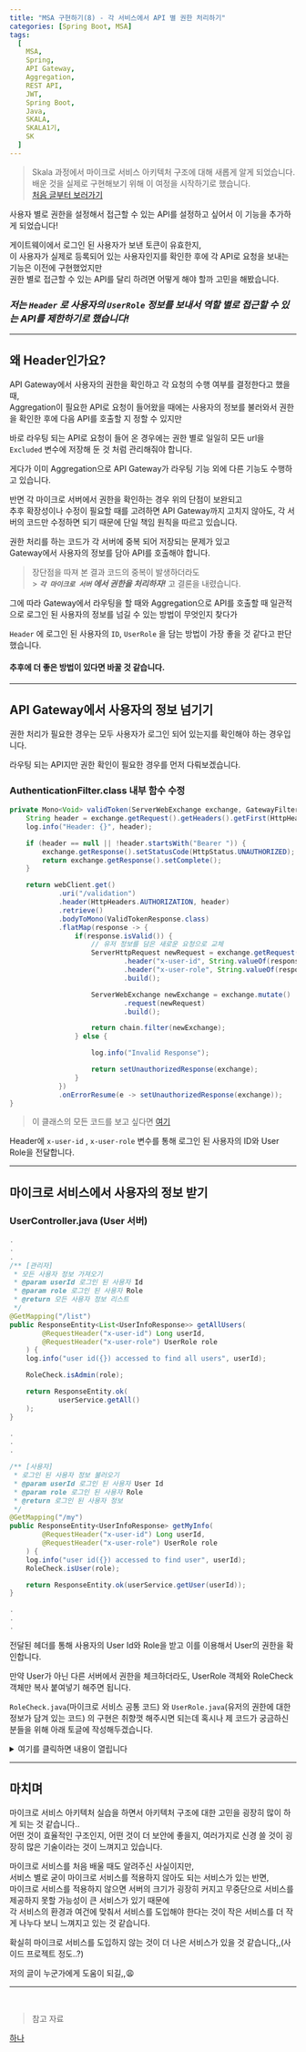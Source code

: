 ```yaml
---
title: "MSA 구현하기(8) - 각 서비스에서 API 별 권한 처리하기"
categories: [Spring Boot, MSA]
tags:
  [
    MSA,
    Spring,
    API Gateway,
    Aggregation,
    REST API,
    JWT,
    Spring Boot,
    Java,
    SKALA,
    SKALA1기,
    SK
  ]
---
```


> Skala 과정에서 마이크로 서비스 아키텍처 구조에 대해 새롭게 알게 되었습니다.<br>
> 배운 것을 실제로 구현해보기 위해 이 여정을 시작하기로 했습니다.<br>[처음 글부터 보러가기](<https://sermadl.github.io/posts/MSA(1)/>)

사용자 별로 권한을 설정해서 접근할 수 있는 API를 설정하고 싶어서 이 기능을 추가하게 되었습니다!<br>

게이트웨이에서 로그인 된 사용자가 보낸 토큰이 유효한지, <br>이 사용자가 실제로 등록되어 있는 사용자인지를 확인한 후에 각 API로 요청을 보내는 기능은 이전에 구현했었지만<br>
권한 별로 접근할 수 있는 API를 달리 하려면 어떻게 해야 할까 고민을 해봤습니다.<br>

### **_저는 `Header` 로 사용자의 `UserRole` 정보를 보내서 역할 별로 접근할 수 있는 API를 제한하기로 했습니다!_**

<hr>

## 왜 Header인가요?

API Gateway에서 사용자의 권한을 확인하고 각 요청의 수행 여부를 결정한다고 했을 때,<br>
Aggregation이 필요한 API로 요청이 들어왔을 때에는 사용자의 정보를 불러와서 권한을 확인한 후에 다음 API를 호출할 지 정할 수 있지만<br>

바로 라우팅 되는 API로 요청이 들어 온 경우에는 권한 별로 일일히 모든 url을 `Excluded` 변수에 저장해 둔 것 처럼 관리해줘야 합니다.<br>

게다가 이미 Aggregation으로 API Gateway가 라우팅 기능 외에 다른 기능도 수행하고 있습니다.<br>

반면 각 마이크로 서버에서 권한을 확인하는 경우 위의 단점이 보완되고<br>
추후 확장성이나 수정이 필요할 때를 고려하면 API Gateway까지 고치지 않아도, 각 서버의 코드만 수정하면 되기 때문에 단일 책임 원칙을 따르고 있습니다.<br>

권한 처리를 하는 코드가 각 서버에 중복 되어 저장되는 문제가 있고<br>
Gateway에서 사용자의 정보를 담아 API를 호출해야 합니다.<br>

> 장단점을 따져 본 결과 코드의 중복이 발생하더라도<br> > **_`각 마이크로 서버` 에서 권한을 처리하자!_** 고 결론을 내렸습니다.<br>

그에 따라 Gateway에서 라우팅을 할 때와 Aggregation으로 API를 호출할 때 일관적으로 로그인 된 사용자의 정보를 넘길 수 있는 방법이 무엇인지 찾다가<br>

`Header` 에 로그인 된 사용자의 `ID`, `UserRole` 을 담는 방법이 가장 좋을 것 같다고 판단했습니다.<br>

#### 추후에 더 좋은 방법이 있다면 바꿀 것 같습니다.

<hr>

## API Gateway에서 사용자의 정보 넘기기

권한 처리가 필요한 경우는 모두 사용자가 로그인 되어 있는지를 확인해야 하는 경우입니다.<br>

라우팅 되는 API지만 권한 확인이 필요한 경우를 먼저 다뤄보겠습니다.

### AuthenticationFilter.class 내부 함수 수정

```java
private Mono<Void> validToken(ServerWebExchange exchange, GatewayFilterChain chain) {
    String header = exchange.getRequest().getHeaders().getFirst(HttpHeaders.AUTHORIZATION);
    log.info("Header: {}", header);

    if (header == null || !header.startsWith("Bearer ")) {
        exchange.getResponse().setStatusCode(HttpStatus.UNAUTHORIZED);
        return exchange.getResponse().setComplete();
    }

    return webClient.get()
            .uri("/validation")
            .header(HttpHeaders.AUTHORIZATION, header)
            .retrieve()
            .bodyToMono(ValidTokenResponse.class)
            .flatMap(response -> {
                if(response.isValid()) {
                    // 유저 정보를 담은 새로운 요청으로 교체
                    ServerHttpRequest newRequest = exchange.getRequest().mutate()
                            .header("x-user-id", String.valueOf(response.getId()))
                            .header("x-user-role", String.valueOf(response.getRole()))
                            .build();

                    ServerWebExchange newExchange = exchange.mutate()
                            .request(newRequest)
                            .build();

                    return chain.filter(newExchange);
                } else {

                    log.info("Invalid Response");

                    return setUnauthorizedResponse(exchange);
                }
            })
            .onErrorResume(e -> setUnauthorizedResponse(exchange));
}
```

> 이 클래스의 모든 코드를 보고 싶다면 [여기](https://sermadl.github.io/posts/API-Gateway-Auth/#authenticationfilterjava)

Header에 `x-user-id` , `x-user-role` 변수를 통해 로그인 된 사용자의 ID와 User Role을 전달합니다.<br>

<hr>

## 마이크로 서비스에서 사용자의 정보 받기

### UserController.java (User 서버)

```java
.
.
.
/** [관리자]
 * 모든 사용자 정보 가져오기
 * @param userId 로그인 된 사용자 Id
 * @param role 로그인 된 사용자 Role
 * @return 모든 사용자 정보 리스트
 */
@GetMapping("/list")
public ResponseEntity<List<UserInfoResponse>> getAllUsers(
        @RequestHeader("x-user-id") Long userId,
        @RequestHeader("x-user-role") UserRole role
    ) {
    log.info("user id({}) accessed to find all users", userId);

    RoleCheck.isAdmin(role);

    return ResponseEntity.ok(
            userService.getAll()
    );
}

.
.
.

/** [사용자]
 * 로그인 된 사용자 정보 불러오기
 * @param userId 로그인 된 사용자 User Id
 * @param role 로그인 된 사용자 Role
 * @return 로그인 된 사용자 정보
 */
@GetMapping("/my")
public ResponseEntity<UserInfoResponse> getMyInfo(
        @RequestHeader("x-user-id") Long userId,
        @RequestHeader("x-user-role") UserRole role
    ) {
    log.info("user id({}) accessed to find user", userId);
    RoleCheck.isUser(role);

    return ResponseEntity.ok(userService.getUser(userId));
}

.
.
.

```

전달된 헤더를 통해 사용자의 User Id와 Role을 받고 이를 이용해서 User의 권한을 확인합니다.<br>

만약 User가 아닌 다른 서버에서 권한을 체크하더라도, UserRole 객체와 RoleCheck 객체만 복사 붙여넣기 해주면 됩니다.<br>

`RoleCheck.java`(마이크로 서비스 공통 코드) 와 `UserRole.java`(유저의 권한에 대한 정보가 담겨 있는 코드) 의 구현은 취향껏 해주시면 되는데 혹시나 제 코드가 궁금하신 분들을 위해 아래 토글에 작성해두겠습니다.<br>

<details>
  <summary>여기를 클릭하면 내용이 열립니다</summary>

### RoleCheck.java

```java
public class RoleCheck {
  public static void isUser(UserRole role) {
      if (!role.isUser()) {
          throw new HasNoAuthorityException();
      }
  }

  public static void isSeller(UserRole role) {
      if (!role.isSeller()) {
          throw new HasNoAuthorityException();
      }
  }

  public static void isAdmin(UserRole role) {
      if (!role.isAdmin()) {
          throw new AdminOnlyException();
      }
  }
}
```

  <hr>

### UserRole.java

```java
@Getter
public enum UserRole {
    GUEST("GUEST"),
    USER("USER"),
    SELLER("SELLER"),
    ADMIN(combine("ADMIN", "USER", "SELLER"));

    private final String name;

    UserRole(String name) {
        this.name = name;
    }

    public static String combine(String... names) {
        return String.join(",", names);
    }

    private static final Map<String, UserRole> BY_LABEL =
            Stream.of(values()).collect(Collectors.toMap(UserRole::getName, e -> e));

    public static UserRole of(String name) {
        return BY_LABEL.get(name);
    }

    public boolean isAdmin() {
        return this == ADMIN;
    }

    public boolean isSeller() {
        return this == SELLER;
    }

    public boolean isUser() {
        return this == USER;
    }
}
```

</details>

<hr>

## 마치며

마이크로 서비스 아키텍처 실습을 하면서 아키텍처 구조에 대한 고민을 굉장히 많이 하게 되는 것 같습니다..<br>
어떤 것이 효율적인 구조인지, 어떤 것이 더 보안에 좋을지, 여러가지로 신경 쓸 것이 굉장히 많은 기술이라는 것이 느껴지고 있습니다.<br>

마이크로 서비스를 처음 배울 때도 알려주신 사실이지만,<br>
서비스 별로 굳이 마이크로 서비스를 적용하지 않아도 되는 서비스가 있는 반면,<br>
마이크로 서비스를 적용하지 않으면 서버의 크기가 굉장히 커지고 무중단으로 서비스를 제공하지 못할 가능성이 큰 서비스가 있기 때문에<br>
각 서비스의 환경과 여건에 맞춰서 서비스를 도입해야 한다는 것이 작은 서비스를 더 작게 나누다 보니 느껴지고 있는 것 같습니다.<br>

확실히 마이크로 서비스를 도입하지 않는 것이 더 나은 서비스가 있을 것 같습니다,,(사이드 프로젝트 정도..?)<br>

저의 글이 누군가에게 도움이 되길,,😩

<hr>
<br>

> 참고 자료

[하나](https://velog.io/@jungse97/Spring-Cloud-Users-Microservice-%EC%9D%B8%EC%A6%9D%EA%B3%BC-%EA%B6%8C%ED%95%9C)

